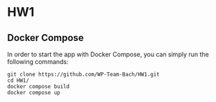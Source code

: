 # HW1

## Docker Compose
In order to start the app with Docker Compose, you can simply run the following commands:
```
git clone https://github.com/WP-Team-Bach/HW1.git
cd HW1/
docker compose build
docker compose up
```
